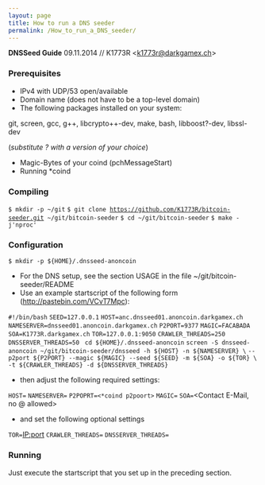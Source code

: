 ```yaml
---
layout: page
title: How to run a DNS seeder
permalink: /How_to_run_a_DNS_seeder/
---
```


**DNSSeed Guide**
09.11.2014 // K1773R &lt;k1773r@darkgamex.ch&gt;

### Prerequisites

-   IPv4 with UDP/53 open/available
-   Domain name (does not have to be a top-level domain)
-   The following packages installed on your system:



git, screen, gcc, g++, libcrypto++-dev, make, bash, libboost?-dev, libssl-dev

(*substitute ? with a version of your choice*)

-   Magic-Bytes of your coind (pchMessageStart)
-   Running \*coind

### Compiling

`$ mkdir -p ~/git`
`$ git clone `[`https://github.com/K1773R/bitcoin-seeder.git`](https://github.com/K1773R/bitcoin-seeder.git)` ~/git/bitcoin-seeder`
`$ cd ~/git/bitcoin-seeder`
`$ make -j'nproc'`

### Configuration

`$ mkdir -p ${HOME}/.dnsseed-anoncoin`

-   For the DNS setup, see the section USAGE in the file ~/git/bitcoin-seeder/README
-   Use an example startscript of the following form (http://pastebin.com/VCvT7Mpc):

`#!/bin/bash`
`SEED=127.0.0.1`
`HOST=anc.dnsseed01.anoncoin.darkgamex.ch`
`NAMESERVER=dnsseed01.anoncoin.darkgamex.ch`
`P2PORT=9377`
`MAGIC=FACABADA`
`SOA=K1773R.darkgamex.ch`
`TOR=127.0.0.1:9050`
`CRAWLER_THREADS=250`
`DNSSERVER_THREADS=50`
` cd ${HOME}/.dnsseed-anoncoin`
`screen -S dnsseed-anoncoin ~/git/bitcoin-seeder/dnsseed -h ${HOST} -n ${NAMESERVER} \`
`--p2port ${P2PORT} --magic ${MAGIC} --seed ${SEED} -m ${SOA} -o ${TOR} \`
`-t ${CRAWLER_THREADS} -d ${DNSSERVER_THREADS}`

-   then adjust the following required settings:

`HOST=`<YOUR HOST>
`NAMESERVER=`<YOUR HOSTNAME FOR NAMESERVER>
`P2POPRT=<*coind p2poort>`
`MAGIC=`<Magic-Bytes>
`SOA=`<Contact E-Mail, no @ allowed>

-   and set the following optional settings

`TOR=`<IP:port>
`CRAWLER_THREADS=`<Amount of crawler threads>
`DNSSERVER_THREADS=`<Amount of DNSserver threads>

### Running

Just execute the startscript that you set up in the preceding section.
